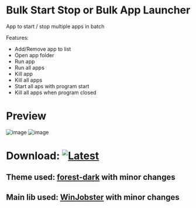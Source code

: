 # Bulk Start Stop or Bulk App Launcher
App to start / stop multiple apps in batch

Features:
- Add/Remove app to list
- Open app folder
- Run app
- Run all apps
- Kill app
- Kill all apps
- Start all aps with program start
- Kill all apps when program closed

# Preview
![image](https://user-images.githubusercontent.com/27343275/223377875-6372e719-6b8d-4c9b-88bc-af7f7827d750.png)
![image](https://user-images.githubusercontent.com/27343275/223378776-80b98933-0377-43b3-b1fd-bc1adecfe1ae.png)

# Download: [![Latest](https://img.shields.io/github/v/tag/MBQbUtils/BulkStartStop?sort=date&label=&style=for-the-badge&color=424242)](https://github.com/MBQbUtils/BulkStartStop/releases/latest/download/BulkStartStop_portable.zip)
## Theme used: [forest-dark](https://github.com/rdbende/Forest-ttk-theme) with minor changes
## Main lib used: [WinJobster](https://github.com/SemperSolus0x3d/WinJobster) with minor changes
